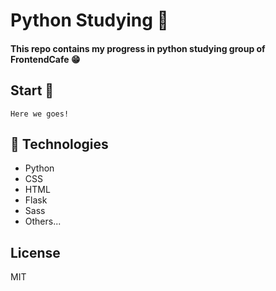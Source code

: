 # Python Studying 🐍

#### This repo contains my progress in python studying group of FrontendCafe 😁 

## Start 🚀

```
Here we goes! 
```


## 💊 Technologies
* Python
* CSS
* HTML
* Flask
* Sass
* Others...

## License 
MIT